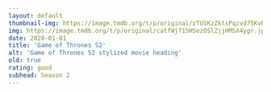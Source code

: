 ```yaml
---
layout: default
thumbnail-img: https://image.tmdb.org/t/p/original/zTGSKzZktsPqzvd75KvByK5G54A.png
img: https://image.tmdb.org/t/p/original/catfWj715HSezOSlZjjHMSX4ygr.jpg
date: 2020-01-01
title: 'Game of Thrones S2'
alt: 'Game of Thrones S2 stylized movie heading'
old: true
rating: good
subhead: Season 2
---
```

